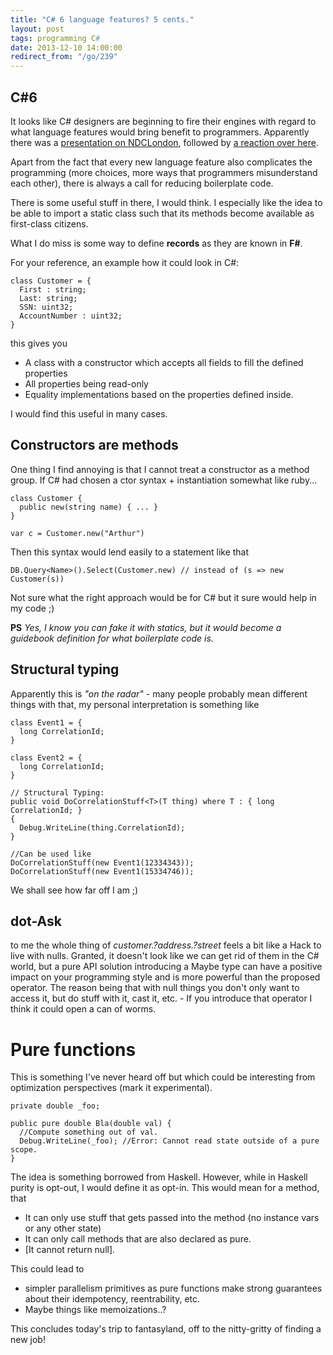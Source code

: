 ```yaml
---
title: "C# 6 language features? 5 cents."
layout: post
tags: programming C#
date: 2013-12-10 14:00:00
redirect_from: "/go/239"
---
```


## C#6
It looks like C# designers are beginning to fire their engines with regard to what language features would bring benefit to programmers. Apparently there was a [presentation on NDCLondon][1], followed by [a reaction over here][2].

Apart from the fact that every new language feature also complicates the programming (more choices, more ways that programmers misunderstand each other), there is always a call for reducing boilerplate code.

There is some useful stuff in there, I would think. I especially like the idea to be able to import a static class such that its methods become available as first-class citizens.

What I do miss is some way to define **records** as they are known in **F#**.

For your reference, an example how it could look in C#:

    class Customer = { 
      First : string; 
      Last: string; 
      SSN: uint32; 
      AccountNumber : uint32; 
    }

this gives you

* A class with a constructor which accepts all fields to fill the defined properties
* All properties being read-only
* Equality implementations based on the properties defined inside.

I would find this useful in many cases.

## Constructors are methods

One thing I find annoying is that I cannot treat a constructor as a method group. If C# had chosen a ctor syntax  + instantiation somewhat like ruby...

    class Customer {
      public new(string name) { ... }
    }
    
    var c = Customer.new("Arthur")

Then this syntax would lend easily to a statement like that

    DB.Query<Name>().Select(Customer.new) // instead of (s => new Customer(s))
    
Not sure what the right approach would be for C# but it sure would help in my code ;)

**PS**
*Yes, I know you can fake it with statics, but it would become a guidebook definition for what boilerplate code is.*

## Structural typing

Apparently this is *"on the radar"* - many people probably mean different things with that, my personal interpretation is something like
    
    class Event1 = {
      long CorrelationId;
    }
    
    class Event2 = {
      long CorrelationId;
    }
    
    // Structural Typing:
    public void DoCorrelationStuff<T>(T thing) where T : { long CorrelationId; } 
    {
      Debug.WriteLine(thing.CorrelationId);
    }
    
    //Can be used like
    DoCorrelationStuff(new Event1(12334343));
    DoCorrelationStuff(new Event1(15334746));

We shall see how far off I am ;)

## dot-Ask
to me the whole thing of *customer.?address.?street* feels a bit like a Hack to live with nulls. Granted, it doesn't look like we can get rid of them in the C# world, but a pure API solution introducing a Maybe type can have a positive impact on your programming style and is more powerful than the proposed operator. 
The reason being that with null things you don't only want to access it, but do stuff with it, cast it, etc. - If you introduce that operator I think it could open a can of worms.

# Pure functions

This is something I've never heard off but which could be interesting from optimization perspectives (mark it experimental).

    private double _foo;
    
    public pure double Bla(double val) {
      //Compute something out of val.
      Debug.WriteLine(_foo); //Error: Cannot read state outside of a pure scope.
    }

The idea is something borrowed from Haskell. However, while in Haskell purity is opt-out, I would define it as opt-in. This would mean for a method, that

* It can only use stuff that gets passed into the method (no instance vars or any other state)
* It can only call methods that are also declared as pure.
* [It cannot return null].

This could lead to 

* simpler parallelism primitives as pure functions make strong guarantees about their idempotency, reentrability, etc.
* Maybe things like memoizations..?

This concludes today's trip to fantasyland, off to the nitty-gritty of finding a new job!

  [1]: http://channel9.msdn.com/Forums/Coffeehouse/Mads-Torgersen--NDC-London--The-Future-of-C
  [2]: http://damieng.com/blog/2013/12/09/probable-c-6-0-features-illustrated
